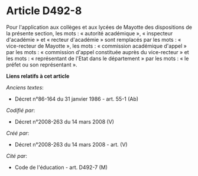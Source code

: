 # Article D492-8

Pour l'application aux collèges et aux lycées de Mayotte des dispositions de la présente section, les mots : « autorité
académique », « inspecteur d'académie » et « recteur d'académie » sont remplacés par les mots : « vice-recteur de Mayotte »,
les mots : « commission académique d'appel » par les mots : « commission d'appel constituée auprès du vice-recteur » et les
mots : « représentant de l'Etat dans le département » par les mots : « le préfet ou son représentant ».

**Liens relatifs à cet article**

_Anciens textes_:

  - Décret n°86-164 du 31 janvier 1986 - art. 55-1 (Ab)

_Codifié par_:

  - Décret n°2008-263 du 14 mars 2008 (V)

_Créé par_:

  - Décret n°2008-263 du 14 mars 2008 - art. (V)

_Cité par_:

  - Code de l'éducation - art. D492-7 (M)
